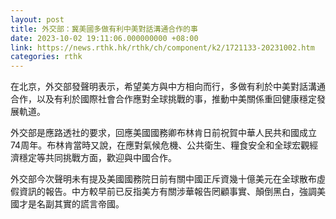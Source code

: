 ```yaml
---
layout: post
title: 外交部：冀美國多做有利中美對話溝通合作的事
date: 2023-10-02 19:11:06.000000000 +08:00
link: https://news.rthk.hk/rthk/ch/component/k2/1721133-20231002.htm
categories: rthk
---
```


在北京，外交部發聲明表示，希望美方與中方相向而行，多做有利於中美對話溝通合作，以及有利於國際社會合作應對全球挑戰的事，推動中美關係重回健康穩定發展軌道。

外交部是應路透社的要求，回應美國國務卿布林肯日前祝賀中華人民共和國成立74周年。布林肯當時又說，在應對氣候危機、公共衛生、糧食安全和全球宏觀經濟穩定等共同挑戰方面，歡迎與中國合作。

外交部今次聲明未有提及美國國務院日前有關中國正斥資幾十億美元在全球散布虛假資訊的報告。中方較早前已反指美方有關涉華報告罔顧事實、顛倒黑白，強調美國才是名副其實的謊言帝國。
